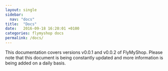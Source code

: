 ```yaml
---
layout: single
sidebar:
  nav: "docs"
title:  "Docs"
date:   2016-09-18 16:20:01 +0100
categories: flymyshop docs
permalink: /docs/
---
```


This  documentation covers versions v0.0.1 and v0.0.2 of FlyMyShop. Please note that this document is being constantly updated and more information is being added on a daily basis.

